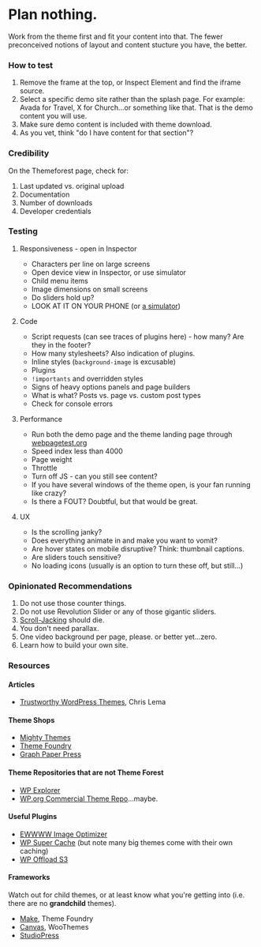 # Plan nothing.

Work from the theme first and fit your content into that. The fewer preconceived notions of layout and content stucture you have, the better.

### How to test

1. Remove the frame at the top, or Inspect Element and find the iframe source.
2. Select a specific demo site rather than the splash page. For example: Avada for Travel, X for Church...or something like that. That is the demo content you will use.
3. Make sure demo content is included with theme download. 
4. As you vet, think "do I have content for that section"?

### Credibility

On the Themeforest page, check for:

1. Last updated vs. original upload
2. Documentation
3. Number of downloads
4. Developer credentials

### Testing

1. Responsiveness - open in Inspector
	- Characters per line on large screens
	- Open device view in Inspector, or use simulator
	- Child menu items
	- Image dimensions on small screens
	- Do sliders hold up?
	- LOOK AT IT ON YOUR PHONE (or [a simulator](http://bavotasan.com/2012/set-up-an-ios-simulator-on-a-mac/))

2. Code
	- Script requests (can see traces of plugins here) - how many? Are they in the footer?
	- How many stylesheets? Also indication of plugins.
	- Inline styles (`background-image` is excusable)
	- Plugins
	- `!importants` and overridden styles
	- Signs of heavy options panels and page builders
	- What is what? Posts vs. page vs. custom post types
	- Check for console errors

3. Performance
	- Run both the demo page and the theme landing page through [webpagetest.org](http://webpagetest.org)
	- Speed index less than 4000
	- Page weight
	- Throttle
	- Turn off JS - can you still see content?
	- If you have several windows of the theme open, is your fan running like crazy?
	- Is there a FOUT? Doubtful, but that would be great.
	
4. UX
	- Is the scrolling janky?
	- Does everything animate in and make you want to vomit?
	- Are hover states on mobile disruptive? Think: thumbnail captions.
	- Are sliders touch sensitive?
	- No loading icons (usually is an option to turn these off, but still...)

### Opinionated Recommendations

1. Do not use those counter things.
2. Do not use Revolution Slider or any of those gigantic sliders.
3. [Scroll-Jacking](http://robinrendle.com/notes/scrolljacking/) should die.
4. You don't need parallax.
5. One video background per page, please. or better yet...zero.
6. Learn how to build your own site.
	
### Resources

#### Articles

* [Trustworthy WordPress Themes](http://chrislema.com/trustworthy-wordpress-themes/), Chris Lema

#### Theme Shops

* [Mighty Themes](http://meetmighty.com/)
* [Theme Foundry](https://thethemefoundry.com/)
* [Graph Paper Press](http://graphpaperpress.com)


#### Theme Repositories that are not Theme Forest

* [WP Explorer](www.wpexplorer.com/wordpress-themes/)
* [WP.org Commercial Theme Repo](https://wordpress.org/themes/commercial/)...maybe.

#### Useful Plugins

* [EWWWW Image Optimizer](https://wordpress.org/plugins/ewww-image-optimizer/)
* [WP Super Cache](https://wordpress.org/plugins/wp-super-cache/) (but note many big themes come with their own caching)
* [WP Offload S3](https://deliciousbrains.com/wp-offload-s3/)

#### Frameworks

Watch out for child themes, or at least know what you're getting into (i.e. there are no __grandchild__ themes).

* [Make](https://thethemefoundry.com/wordpress-themes/make/), Theme Foundry
* [Canvas](www.woothemes.com/products/canvas/), WooThemes
* [StudioPress](http://www.studiopress.com/)
